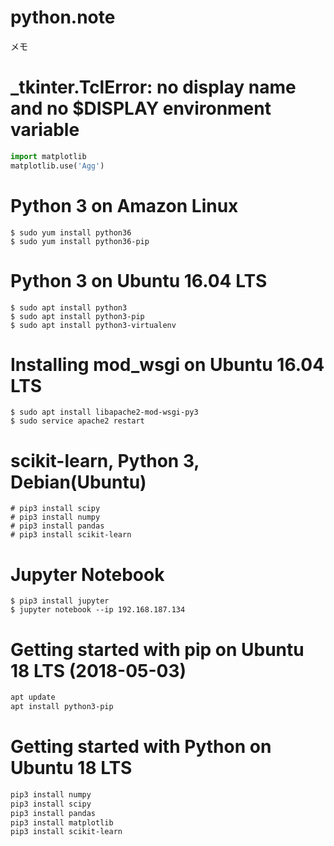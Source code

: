 # python.note ######################

メモ

# _tkinter.TclError: no display name and no $DISPLAY environment variable ######################

```python
import matplotlib
matplotlib.use('Agg')
```

# Python 3 on Amazon Linux ######################

```
$ sudo yum install python36
$ sudo yum install python36-pip
```

# Python 3 on Ubuntu 16.04 LTS ######################

```
$ sudo apt install python3
$ sudo apt install python3-pip
$ sudo apt install python3-virtualenv
```

# Installing mod_wsgi on Ubuntu 16.04 LTS ######################

```
$ sudo apt install libapache2-mod-wsgi-py3
$ sudo service apache2 restart
```

# scikit-learn, Python 3, Debian(Ubuntu) ######################

```
# pip3 install scipy
# pip3 install numpy
# pip3 install pandas
# pip3 install scikit-learn
```

# Jupyter Notebook

```
$ pip3 install jupyter
$ jupyter notebook --ip 192.168.187.134
```

# Getting started with pip on Ubuntu 18 LTS (2018-05-03) ######################

```bash
apt update
apt install python3-pip
```

# Getting started with Python on Ubuntu 18 LTS ######################

```bash
pip3 install numpy
pip3 install scipy
pip3 install pandas
pip3 install matplotlib
pip3 install scikit-learn
```
